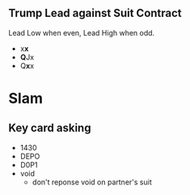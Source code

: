 ## Trump Lead against Suit Contract

Lead Low when even, Lead High when odd.
- x**x**
- **Q**Jx
- Q**x**x


# Slam
## Key card asking
- 1430
- DEPO
- D0P1
- void
    + don't reponse void on partner's suit
